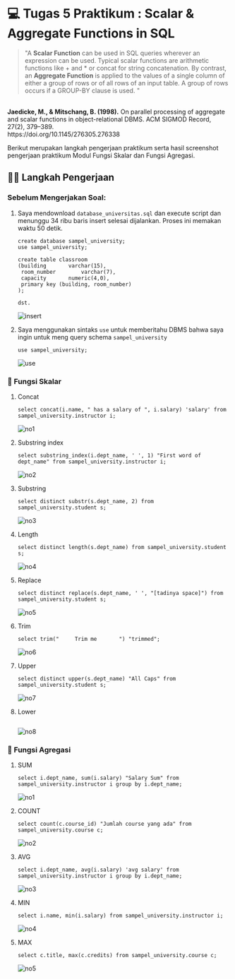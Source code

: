 # 💻 Tugas 5 Praktikum : Scalar & Aggregate Functions in SQL

> "A <b>Scalar Function</b> can be used in SQL queries wherever an expression can be used. Typical scalar functions are arithmetic functions like + and * or concat for string concatenation. By contrast, an <b>Aggregate Function</b> is applied to the values of a single column of either a group of rows or of all rows of an input table. A group of rows occurs if a GROUP-BY clause is used. "
<br>
<b>Jaedicke, M., &amp; Mitschang, B. (1998).</b> On parallel processing of aggregate and scalar functions in object-relational DBMS. ACM SIGMOD Record, 27(2), 379–389.
<br>
https://doi.org/10.1145/276305.276338 

Berikut merupakan langkah pengerjaan praktikum serta hasil screenshot pengerjaan praktikum Modul Fungsi Skalar dan Fungsi Agregasi.

## 🚶‍♂️ Langkah Pengerjaan

### Sebelum Mengerjakan Soal:
1.  Saya mendownload `database_universitas.sql` dan execute script dan menunggu 34 ribu baris insert selesai dijalankan. Proses ini memakan waktu 50 detik.
    ```
    create database sampel_university;
    use sampel_university;

    create table classroom
	(building		varchar(15),
	 room_number		varchar(7),
	 capacity		numeric(4,0),
	 primary key (building, room_number)
	);

    dst.
    ```
    ![insert](assets/insert.png)

2.  Saya menggunakan sintaks `use` untuk memberitahu DBMS bahwa saya ingin untuk meng query schema `sampel_university`

    ```
    use sampel_university;
    ```

    ![use](assets/use.png)


### 📐 Fungsi Skalar

1.  Concat
    ```
    select concat(i.name, " has a salary of ", i.salary) 'salary' from sampel_university.instructor i;
    ```
    ![no1](assets/Scalar/no1.png)

2.  Substring index
    ```
    select substring_index(i.dept_name, ' ', 1) "First word of dept_name" from sampel_university.instructor i;
    ```
    ![no2](assets/Scalar/no2.png)

3.  Substring
    ```
    select distinct substr(s.dept_name, 2) from sampel_university.student s;
    ```
    ![no3](assets/Scalar/no3.png)

4.  Length
    ```
    select distinct length(s.dept_name) from sampel_university.student s;
    ```
    ![no4](assets/Scalar/no4.png)

5.  Replace
    ```
    select distinct replace(s.dept_name, ' ', "[tadinya space]") from sampel_university.student s;
    ```
    ![no5](assets/Scalar/no5.png)

6.  Trim
    ```
    select trim("     Trim me       ") "trimmed";
    ```
    ![no6](assets/Scalar/no6.png)

7.  Upper
    ```
    select distinct upper(s.dept_name) "All Caps" from sampel_university.student s;
    ```
    ![no7](assets/Scalar/no7.png)

8.  Lower
    ```
    
    ```
    ![no8](assets/Scalar/no8.png)


### 🔗 Fungsi Agregasi

1.  SUM
    ```
    select i.dept_name, sum(i.salary) "Salary Sum" from sampel_university.instructor i group by i.dept_name;
    ```
    ![no1](assets/Aggregate/no1.png)

2.  COUNT
    ```
    select count(c.course_id) "Jumlah course yang ada" from sampel_university.course c;
    ```
    ![no2](assets/Aggregate/no2.png)

3.  AVG
    ```
    select i.dept_name, avg(i.salary) 'avg salary' from sampel_university.instructor i group by i.dept_name;
    ```
    ![no3](assets/Aggregate/no3.png)

4.  MIN
    ```
    select i.name, min(i.salary) from sampel_university.instructor i;
    ```
    ![no4](assets/Aggregate/no4.png)

5.  MAX
    ```
    select c.title, max(c.credits) from sampel_university.course c;
    ```
    ![no5](assets/Aggregate/no5.png)